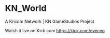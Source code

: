 # KN_World
A Kricom Network | KN GameStudios Project

Watch it live on Kick.com
https://kick.com/eveneo
